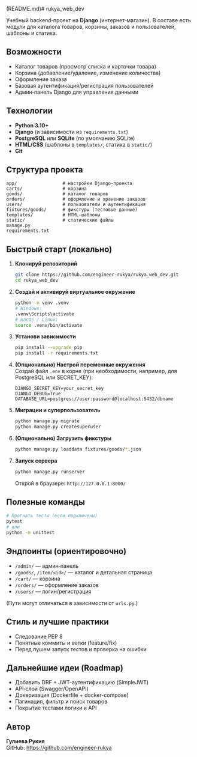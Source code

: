 (README.md)# rukya_web_dev

Учебный backend‑проект на **Django** (интернет‑магазин). В составе есть модули для каталога товаров, корзины, заказов и пользователей, шаблоны и статика.

## Возможности
- Каталог товаров (просмотр списка и карточки товара)  
- Корзина (добавление/удаление, изменение количества)  
- Оформление заказа  
- Базовая аутентификация/регистрация пользователей  
- Админ‑панель Django для управления данными

## Технологии
- **Python 3.10+**  
- **Django** (и зависимости из `requirements.txt`)  
- **PostgreSQL** или **SQLite** (по умолчанию SQLite)  
- **HTML/CSS** (шаблоны в `templates/`, статика в `static/`)  
- **Git**

## Структура проекта
```
app/                 # настройки Django-проекта
carts/               # корзина
goods/               # каталог товаров
orders/              # оформление и хранение заказов
users/               # пользователи и аутентификация
fixtures/goods/      # фикстуры (тестовые данные)
templates/           # HTML-шаблоны
static/              # статические файлы
manage.py
requirements.txt
```

## Быстрый старт (локально)

1. **Клонируй репозиторий**
    ```bash
    git clone https://github.com/engineer-rukya/rukya_web_dev.git
    cd rukya_web_dev
    ```

2. **Создай и активируй виртуальное окружение**
    ```bash
    python -m venv .venv
    # Windows:
    .venv\Scripts\activate
    # macOS / Linux:
    source .venv/bin/activate
    ```

3. **Установи зависимости**
    ```bash
    pip install --upgrade pip
    pip install -r requirements.txt
    ```

4. **(Опционально) Настрой переменные окружения**  
   Создай файл `.env` в корне (при необходимости, например, для PostgreSQL или SECRET_KEY):
    ```
    DJANGO_SECRET_KEY=your_secret_key
    DJANGO_DEBUG=True
    DATABASE_URL=postgres://user:password@localhost:5432/dbname
    ```

5. **Миграции и суперпользователь**
    ```bash
    python manage.py migrate
    python manage.py createsuperuser
    ```

6. **(Опционально) Загрузить фикстуры**
    ```bash
    python manage.py loaddata fixtures/goods/*.json
    ```

7. **Запуск сервера**
    ```bash
    python manage.py runserver
    ```
    Открой в браузере: `http://127.0.0.1:8000/`

## Полезные команды
```bash
# Прогнать тесты (если подключены)
pytest
# или
python -m unittest
```

## Эндпоинты (ориентировочно)
- `/admin/` — админ‑панель  
- `/goods/`, `/item/<id>/` — каталог и детальная страница  
- `/cart/` — корзина  
- `/orders/` — оформление заказов  
- `/users/` — логин/регистрация

(Пути могут отличаться в зависимости от `urls.py`.)

## Стиль и лучшие практики
- Следование PEP 8  
- Понятные коммиты и ветки (feature/fix)  
- Перед пушем запуск тестов и проверка на ошибки

## Дальнейшие идеи (Roadmap)
- Добавить DRF + JWT-аутентификацию (SimpleJWT)  
- API‑слой (Swagger/OpenAPI)  
- Докеризация (Dockerfile + docker-compose)  
- Пагинация, фильтр и поиск товаров  
- Покрытие тестами логики и API

## Автор
**Гулиева Рукия**  
GitHub: https://github.com/engineer-rukya
